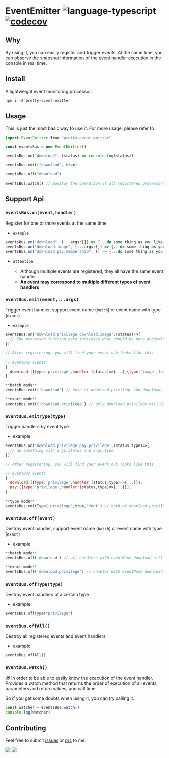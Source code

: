 # EventEmitter ![language-typescript](https://img.shields.io/badge/typescript-blue?style=flat&logo=typescript&logoColor=white) [![codecov](https://codecov.io/gh/weirui88888/pretty-event-emitter/branch/master/graph/badge.svg?token=T9PAH7EJN1)](https://codecov.io/gh/weirui88888/pretty-event-emitter)

## Why

By using it, you can easily register and trigger events. At the same time, you can observe the snapshot information of the event handler execution in the console in real time.

## Install

A lightweight event monitoring processor.

```javascript
npm i -S pretty-event-emitter
```

## Usage

This is just the most basic way to use it. For more usage, please refer to

```javascript
import EventEmitter from "pretty-event-emitter"

const eventsBus = new EventEmitter()

eventsBus.on("download", (status) => console.log(status))

eventsBus.emit("download", true)

eventsBus.off("download")

eventsBus.watch() // monitor the operation of all registered processors
```

## Support Api

### `eventsBus.on(event,handler)`

Register for one or more events at the same time

- `example`

```javascript
eventsBus.on("download", (...args:[]) => {...do some thing as you like with args}) // only register a single handler with eventName download
eventsBus.on("download.image", (...args:[]) => {...do some thing as you like with args}) // register a single handler with eventName download and type pic
eventsBus.on("download pay.membership", () => {...do some thing as you like with args}) // at the same time register a single handler with eventName download, and eventName pay with type membership
```

- `attention`

  - Although multiple events are registered, they all have the same event handler
  - **An event may correspond to multiple different types of event handlers**

### `eventBus.emit(event,...args)`

Trigger event handler, support event name (`batch`) or event name with type (`exact`)

- `example`

```javascript
eventsBus.on('download.privilege download.image',(status)=>{
  // The processor function here indicates what should be done according to the status after downloading the privilege or image
})

// After registering, you will find your event hub looks like this

// eventBus.events
{
  download:[{type:'privilege',handler:(status)=>{...},{type:'image',(status)=>{...}}}]
}

**batch mode**
eventsBus.emit('download') // both of download.privilege and download.image handler will be trigger

**exact mode**
eventsBus.emit('download.privilege') // only download.privilege will be trigger

```

### `eventBus.emitType(type)`

Trigger handlers by event type

- example

```javascript
eventsBus.on('download.privilege pay.privilege',(status,type)=>{
  // do something with args.status and args.type
})

// After registering, you will find your event hub looks like this

// eventBus.events
{
  download:[{type:'privilege',handler:(status,type)=>{...}}],
  pay:[{type:'privilege',handler:(status,type)=>{...}}],
}

**type mode**
eventsBus.emitType('privilege',true,'font') // both of download.privilege and pay.privilege handler will be trigger
```

### `eventBus.off(event)`

Destroy event handler, support event name (`batch`) or event name with type (`exact`)

- example

```javascript
**batch mode**
eventsBus.off('download') // all handlers with eventName download will be destroyed

**exact mode**
eventsBus.off('download.privilege') // handler with eventName download and type privilege will be destroyed
```

### `eventBus.offType(type)`

Destroy event handlers of a certain type

- example

```javascript
eventsBus.offType("privilege")
```

### `eventBus.offAll()`

Destroy all registered events and event handlers

- example

```javascript
eventsBus.offAll()
```

### `eventBus.watch()`

:heart_eyes_cat: In order to be able to easily know the execution of the event handler. Provides a watch method that returns the order of execution of all events, parameters and return values, and call time.

So if you get some doubts when using it, you can try calling it.

```javascript
const watcher = eventsBus.watch()
console.log(watcher)
```

## Contributing

Feel free to submit [issues](https://github.com/weirui88888/pretty-event-emitter/issues) or [prs](https://github.com/weirui88888/pretty-event-emitter/pulls) to me.

[![](https://img.shields.io/badge/github-@issue-green.svg?logo=github)](https://github.com/weirui88888/pretty-event-emitter/issues) [![](https://img.shields.io/badge/github-@pr-green.svg?logo=github)](https://github.com/weirui88888/pretty-event-emitter/pulls)
